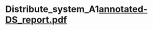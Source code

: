 # Distribute_system_A1[annotated-DS_report.pdf](https://github.com/shuyu0619/Distribute_system_A1/files/13043197/annotated-DS_report.pdf)
